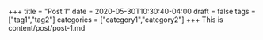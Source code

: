 +++
title = "Post 1"
date = 2020-05-30T10:30:40-04:00
draft = false
tags = ["tag1","tag2"]
categories = ["category1","category2"]
+++
This is content/post/post-1.md
